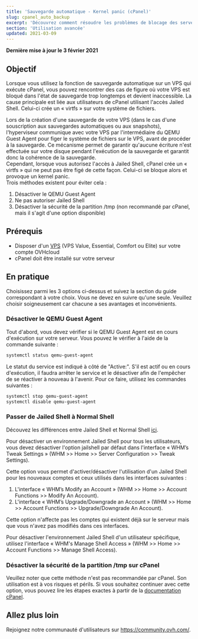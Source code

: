 ```yaml
---
title: 'Sauvegarde automatique - Kernel panic (cPanel)'
slug: cpanel_auto_backup
excerpt: 'Découvrez comment résoudre les problèmes de blocage des serveurs cPanel lors de la sauvegarde automatique OVHcloud'
section: 'Utilisation avancée'
updated: 2021-03-09
---
```


**Dernière mise à jour le 3 février 2021**

## Objectif

Lorsque vous utilisez la fonction de sauvegarde automatique sur un VPS qui exécute cPanel, vous pouvez rencontrer des cas de figure où votre VPS est bloqué dans l'état de sauvegarde trop longtemps et devient inaccessible. La cause principale est liée aux utilisateurs de cPanel utilisant l'accès Jailed Shell. Celui-ci crée un « virtfs » sur votre système de fichiers. 

Lors de la création d'une sauvegarde de votre VPS (dans le cas d'une souscription aux sauvegardes automatiques ou aux snapshots), l'hyperviseur communique avec votre VPS par l'intermédiaire du QEMU Guest Agent pour figer le système de fichiers sur le VPS, avant de procéder à la sauvegarde. Ce mécanisme permet de garantir qu'aucune écriture n'est effectuée sur votre disque pendant l'exécution de la sauvegarde et garantit donc la cohérence de la sauvegarde.
<br>Cependant, lorsque vous autorisez l'accès à Jailed Shell, cPanel crée un « virtfs » qui ne peut pas être figé de cette façon. Celui-ci se bloque alors et provoque un kernel panic. 
<br>Trois méthodes existent pour éviter cela :

1. Désactiver le QEMU Guest Agent
2. Ne pas autoriser Jailed Shell
3. Désactiver la sécurité de la partition /tmp (non recommandé par cPanel, mais il s'agit d'une option disponible)

## Prérequis

- Disposer d'un [VPS](https://www.ovhcloud.com/fr/vps/) (VPS Value, Essential, Comfort ou Elite) sur votre compte OVHcloud
- cPanel doit être installé sur votre serveur

## En pratique

Choisissez parmi les 3 options ci-dessus et suivez la section du guide correspondant à votre choix. Vous ne devez en suivre qu'une seule.
Veuillez choisir soigneusement car chacune a ses avantages et inconvénients.

### Désactiver le QEMU Guest Agent

Tout d'abord, vous devez vérifier si le QEMU Guest Agent est en cours d'exécution sur votre serveur. Vous pouvez le vérifier à l'aide de la commande suivante :

```bash
systemctl status qemu-guest-agent
```

Le statut du service est indiqué à côté de  "Active:". S'il est actif ou en cours d'exécution, il faudra arrêter le service et le désactiver afin de l'empêcher de se réactiver à nouveau à l'avenir. Pour ce faire, utilisez les commandes suivantes :

```bash
systemctl stop qemu-guest-agent
systemctl disable qemu-guest-agent
```

### Passer de Jailed Shell à Normal Shell

Découvez les différences entre Jailed Shell et Normal Shell [ici](https://support.cpanel.net/hc/en-us/articles/360051992634-Differences-Between-Normal-and-Jailed-Shell).

Pour désactiver un environnement Jailed Shell pour tous les utilisateurs, vous devez désactiver l'option jailshell par défaut dans l'interface « WHM’s Tweak Settings »  (WHM >> Home >> Server Configuration >> Tweak Settings).

Cette option vous permet d'activer/désactiver l'utilisation d'un Jailed Shell pour les nouveaux comptes et ceux utilisés dans les interfaces suivantes :

1. L'interface « WHM’s Modify an Account » (WHM >> Home >> Account Functions >> Modify An Account).
2. L'interface « WHM’s Upgrade/Downgrade an Account » (WHM >> Home >> Account Functions >> Upgrade/Downgrade An Account).

Cette option n'affecte pas les comptes qui existent déjà sur le serveur mais que vous n'avez pas modifiés dans ces interfaces.

Pour désactiver l'environnement Jailed Shell d'un utilisateur spécifique, utilisez l'interface « WHM's Manage Shell Access » (WHM >> Home >> Account Functions >> Manage Shell Access).

### Désactiver la sécurité de la partition /tmp sur cPanel

Veuillez noter que cette méthode n'est pas recommandée par cPanel. Son utilisation est à vos risques et périls. Si vous souhaitez continuer avec cette option, vous pouvez lire les étapes exactes à partir de la [documentation cPanel](https://docs.cpanel.net/knowledge-base/security/tips-to-make-your-server-more-secure/#harden-your-tmp-partition).

## Allez plus loin

Rejoignez notre communauté d'utilisateurs sur <https://community.ovh.com/>.
